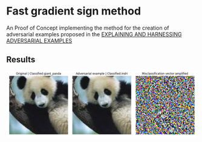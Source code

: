 # Fast gradient sign method

An Proof of Concept implementing the method for the creation of adversarial examples proposed in the [EXPLAINING AND HARNESSING ADVERSARIAL EXAMPLES](https://arxiv.org/pdf/1412.6572.pdf)

## Results
![](./Docs/results.png)
